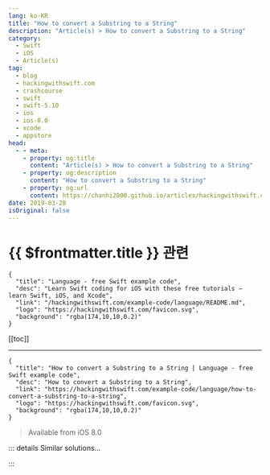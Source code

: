 ```yaml
---
lang: ko-KR
title: "How to convert a Substring to a String"
description: "Article(s) > How to convert a Substring to a String"
category:
  - Swift
  - iOS
  - Article(s)
tag: 
  - blog
  - hackingwithswift.com
  - crashcourse
  - swift
  - swift-5.10
  - ios
  - ios-8.0
  - xcode
  - appstore
head:
  - - meta:
    - property: og:title
      content: "Article(s) > How to convert a Substring to a String"
    - property: og:description
      content: "How to convert a Substring to a String"
    - property: og:url
      content: https://chanhi2000.github.io/articles/hackingwithswift.com/example-code/language/how-to-convert-a-substring-to-a-string.html
date: 2019-03-28
isOriginal: false
---
```


# {{ $frontmatter.title }} 관련

```component VPCard
{
  "title": "Language - free Swift example code",
  "desc": "Learn Swift coding for iOS with these free tutorials – learn Swift, iOS, and Xcode",
  "link": "/hackingwithswift.com/example-code/language/README.md",
  "logo": "https://hackingwithswift.com/favicon.svg",
  "background": "rgba(174,10,10,0.2)"
}
```

[[toc]]

---

```component VPCard
{
  "title": "How to convert a Substring to a String | Language - free Swift example code",
  "desc": "How to convert a Substring to a String",
  "link": "https://hackingwithswift.com/example-code/language/how-to-convert-a-substring-to-a-string",
  "logo": "https://hackingwithswift.com/favicon.svg",
  "background": "rgba(174,10,10,0.2)"
}
```

> Available from iOS 8.0

<!-- TODO: 작성 -->

<!-- 
Swift has a dedicated `Substring` type (`String.SubSequence`) that is designed to hold slices of strings, which is a performance optimization: when you store part of a string in a different variable, Swift can simply point the substring at the parent string rather than copy all the data.

However, while substrings can be used in many of the same ways as regular strings, they aren’t the same – if you have a function that accepts a `String` as a parameter, you simply cannot send it a `Substring`.

To fix this, you can wrap your substring in a `String` initializer like this:

```swift
let quote = "The revolution will be Swift"
let substring = quote.dropFirst(23)
let realString = String(substring)
```

-->

::: details Similar solutions…

<!--
/example-code/system/how-to-convert-dates-and-times-to-a-string-using-dateformatter">How to convert dates and times to a string using DateFormatter 
/example-code/language/how-to-convert-data-to-a-string">How to convert Data to a String 
/example-code/uikit/how-to-convert-a-cgpoint-in-one-uiview-to-another-view-using-convert">How to convert a CGPoint in one UIView to another view using convert() 
/quick-start/swiftui/how-to-fix-cannot-convert-value-of-type-string-to-expected-argument-type-binding-string">How to fix “Cannot convert value of type 'String' to expected argument type 'Binding<string>’”</string> 
/example-code/uicolor/how-to-convert-a-html-name-string-into-a-uicolor">How to convert a HTML name string into a UIColor</a>
-->

:::

